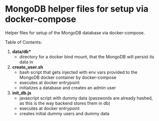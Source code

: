 # MongoDB helper files for setup via docker-compose

Helper files for setup of the MongoDB database via docker-compose.

Table of Contents:

1. **data/db\***
    - directory for a docker bind mount, that the MongoDB will persist its data in
2. **create_user.sh**
    - bash script that gets injected with env vars provided to the MongoDB docker container by docker-compose
    - executes at docker entrypoint
    - initializes a database and creates an admin user
3. **init_db.js**
    - javascript script with dummy data (passwords are already hashed, as this is the way backend stores them in db)
    - executes at docker entrypoint
    - creates initial dummy users and dummy data
